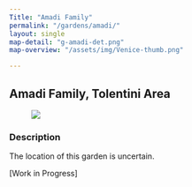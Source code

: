 ```yaml
---
Title: "Amadi Family"
permalink: "/gardens/amadi/"
layout: single
map-detail: "g-amadi-det.png"
map-overview: "/assets/img/Venice-thumb.png"

---
```


## Amadi Family, Tolentini Area

<figure><img src="{{ page.map-detail | relative_url }}" class="img-ctr" align="center"/></figure>

### Description

The location of this garden is uncertain.

\[Work in Progress\]

